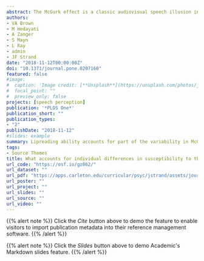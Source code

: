 ```yaml
---
abstract: The McGurk effect is a classic audiovisual speech illusion in which discrepant auditory and visual syllables can lead to a fused percept (e.g., an auditory /bɑ/ paired with a visual /gɑ/ often leads to the perception of /dɑ/). The McGurk effect is robust and easily replicated in pooled group data, but there is tremendous variability in the extent to which individual participants are susceptible to it. In some studies, the rate at which individuals report fusion responses ranges from 0% to 100%. Despite its widespread use in the audiovisual speech perception literature, the roots of the wide variability in McGurk susceptibility are largely unknown. This study evaluated whether several perceptual and cognitive traits are related to McGurk susceptibility through correlational analyses and mixed effects modeling. We found that an individual’s susceptibility to the McGurk effect was related to their ability to extract place of articulation information from the visual signal (i.e., a more fine-grained analysis of lipreading ability), but not to scores on tasks measuring attentional control, processing speed, working memory capacity, or auditory perceptual gradiency. These results provide support for the claim that a small amount of the variability in susceptibility to the McGurk effect is attributable to lipreading skill. In contrast, cognitive and perceptual abilities that are commonly used predictors in individual differences studies do not appear to underlie susceptibility to the McGurk effect.
authors:
- VA Brown
- M Hedayati
- A Zanger
- S Mayn
- L Ray
- admin
- JF Strand
date: "2018-11-12T00:00:00Z"
doi: "10.1371/journal.pone.0207160"
featured: false
#image:
#  caption: 'Image credit: [**Unsplash**](https://unsplash.com/photos/jdD8gXaTZsc)'
#  focal_point: ""
#  preview_only: false
projects: [speech perception]
publication: '*PLOS One*'
publication_short: ""
publication_types:
- "2"
publishDate: "2018-11-12"
#slides: example
summary: Lipreading ability accounts for part of the variability in McGurk susceptibility, but the rest is largely unknown.
tags:
- Source Themes
title: What accounts for individual differences in susceptibility to the McGurk effect?
url_code: "https://osf.io/gz862/"
url_dataset: ""
url_pdf: "https://apps.carleton.edu/curricular/psyc/jstrand/assets/journal.pone.0207160.pdf"
url_poster: ""
url_project: ""
url_slides: ""
url_source: ""
url_video: ""
---
```


{{% alert note %}}
Click the *Cite* button above to demo the feature to enable visitors to import publication metadata into their reference management software.
{{% /alert %}}

{{% alert note %}}
Click the *Slides* button above to demo Academic's Markdown slides feature.
{{% /alert %}}

